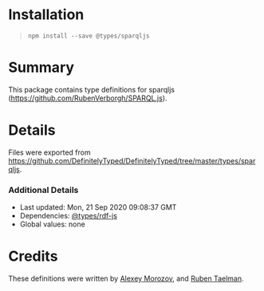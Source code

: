 # Installation
> `npm install --save @types/sparqljs`

# Summary
This package contains type definitions for sparqljs (https://github.com/RubenVerborgh/SPARQL.js).

# Details
Files were exported from https://github.com/DefinitelyTyped/DefinitelyTyped/tree/master/types/sparqljs.

### Additional Details
 * Last updated: Mon, 21 Sep 2020 09:08:37 GMT
 * Dependencies: [@types/rdf-js](https://npmjs.com/package/@types/rdf-js)
 * Global values: none

# Credits
These definitions were written by [Alexey Morozov](https://github.com/AlexeyMz), and [Ruben Taelman](https://github.com/rubensworks).
